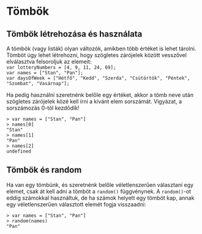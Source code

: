 # Tömbök

## Tömbök létrehozása és használata

A tömbök (vagy listák) olyan változók, amikben több értéket is lehet tárolni.  
Tömböt úgy lehet létrehozni, hogy szögletes zárójelek között vesszővel elválasztva felsoroljuk az elemeit:  
`var lotteryNumbers = [4, 9, 11, 24, 69];`  
`var names = ["Stan", "Pan"];`  
`var daysOfWeek = ["Hétfő", "Kedd", "Szerda", "Csütörtök", "Péntek", "Szombat", "Vasárnap"];`

Ha pedig használni szeretnénk belőle egy értéket, akkor a tömb neve után szögletes zárójelek közé kell írni a kívánt elem sorszámát. Vigyázat, a sorszámozás 0-tól kezdődik!
```
> var names = ["Stan", "Pan"]
> names[0]
"Stan"
> names[1]
"Pan"
> names[2]
undefined
```

## Tömbök és random

Ha van egy tömbünk, és szeretnénk belőle véletlenszerűen választani egy elemet, csak át kell adni a tömböt a `random()` függvénynek. A `random()`-ot eddig számokkal használtuk, de ha számok helyett egy tömböt kap, annak egy véletlenszerűen választott elemét fogja visszaadni:  
```
> var names = ["Stan", "Pan"]
> random(names)
"Pan"
```

